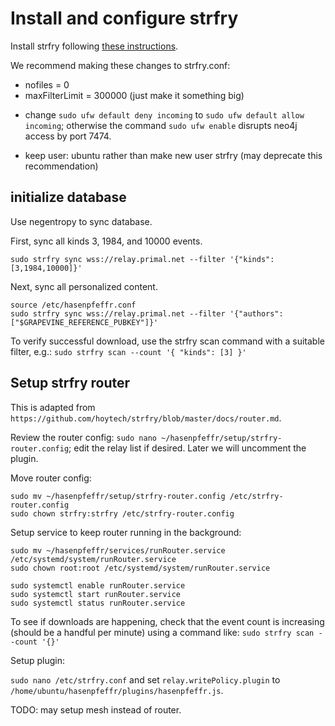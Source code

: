 Install and configure strfry
=====

Install strfry following [these instructions](https://github.com/hoytech/strfry/blob/master/docs/DEPLOYMENT.md).

We recommend making these changes to strfry.conf:
- nofiles = 0
- maxFilterLimit = 300000 (just make it something big)

* change `sudo ufw default deny incoming` to `sudo ufw default allow incoming`; otherwise the command `sudo ufw enable` disrupts neo4j access by port 7474.

* keep user: ubuntu rather than make new user strfry (may deprecate this recommendation)

## initialize database

Use negentropy to sync database.

First, sync all kinds 3, 1984, and 10000 events.

```
sudo strfry sync wss://relay.primal.net --filter '{"kinds":[3,1984,10000]}'
```

Next, sync all personalized content.

```
source /etc/hasenpfeffr.conf
sudo strfry sync wss://relay.primal.net --filter '{"authors":["$GRAPEVINE_REFERENCE_PUBKEY"]}'
```

To verify successful download, use the strfry scan command with a suitable filter, e.g.: `sudo strfry scan --count '{ "kinds": [3] }'` 

## Setup strfry router

This is adapted from `https://github.com/hoytech/strfry/blob/master/docs/router.md`.

Review the router config: `sudo nano ~/hasenpfeffr/setup/strfry-router.config`; edit the relay list if desired. Later we will uncomment the plugin.

Move router config:

```
sudo mv ~/hasenpfeffr/setup/strfry-router.config /etc/strfry-router.config
sudo chown strfry:strfry /etc/strfry-router.config
```

Setup service to keep router running in the background:

```
sudo mv ~/hasenpfeffr/services/runRouter.service /etc/systemd/system/runRouter.service
sudo chown root:root /etc/systemd/system/runRouter.service

sudo systemctl enable runRouter.service
sudo systemctl start runRouter.service
sudo systemctl status runRouter.service
```

To see if downloads are happening, check that the event count is increasing (should be a handful per minute) using a command like: `sudo strfry scan --count '{}'` 

Setup plugin:

`sudo nano /etc/strfry.conf` and set `relay.writePolicy.plugin` to `/home/ubuntu/hasenpfeffr/plugins/hasenpfeffr.js`.

TODO: may setup mesh instead of router.



